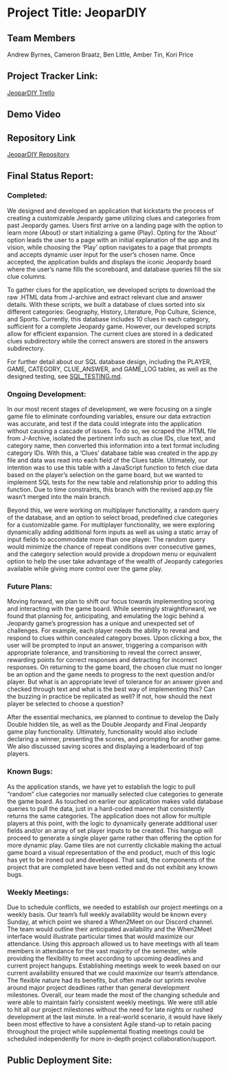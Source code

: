 # Project Title: JeoparDIY

## Team Members
Andrew Byrnes, Cameron Braatz, Ben Little, Amber Tin, Kori Price

## Project Tracker Link:
[JeoparDIY Trello](https://trello.com/b/H7kuLDWW/teamtbdsdtmspr2024)

## Demo Video

## Repository Link
[JeoparDIY Repository](https://github.com/byrne-saw/team_tbd_sdtm_spr_2024)

## Final Status Report:
### Completed:
We designed and developed an application that kickstarts the process of creating a customizable Jeopardy game utilizing clues and categories from past Jeopardy games. Users first arrive on a landing page with the option to learn more (About) or start initializing a game (Play). Opting for the ‘About’ option leads the user to a page with an initial explanation of the app and its vision, while choosing the ‘Play’ option navigates to a page that prompts and accepts dynamic user input for the user’s chosen name. Once accepted, the application builds and displays the iconic Jeopardy board where the user’s name fills the scoreboard, and database queries fill the six clue columns.

To gather clues for the application, we developed scripts to download the raw .HTML data from J-archive and extract relevant clue and answer details. With these scripts, we built a database of clues sorted into six different categories: Geography, History, Literature, Pop Culture, Science, and Sports. Currently, this database includes 10 clues in each category, sufficient for a complete Jeopardy game. However, our developed scripts allow for efficient expansion. The current clues are stored in a dedicated clues subdirectory while the correct answers are stored in the answers subdirectory.  

For further detail about our SQL database design, including the PLAYER, GAME, CATEGORY, CLUE_ANSWER, and GAME_LOG tables, as well as the designed testing, see 
 [SQL_TESTING.md](https://github.com/byrne-saw/team_tbd_sdtm_spr_2024/blob/main/SQL_TESTING.md).


### Ongoing Development:
In our most recent stages of development, we were focusing on a single game file to eliminate confounding variables, ensure our data extraction was accurate, and test if the data could integrate into the application without causing a cascade of issues. To do so, we scraped the .HTML file from J-Archive, isolated the pertinent info such as clue IDs, clue text, and category name, then converted this information into a text format including category IDs. With this, a ‘Clues’ database table was created in the app.py file and data was read into each field of the Clues table. Ultimately, our intention was to use this table with a JavaScript function to fetch clue data based on the player’s selection on the game board, but we wanted to implement SQL tests for the new table and relationship prior to adding this function. Due to time constraints, this branch with the revised app.py file wasn’t merged into the main branch. 

Beyond this, we were working on multiplayer functionality, a random query of the database, and an option to select broad, predefined clue categories for a customizable game. For multiplayer functionality, we were exploring dynamically adding additional form inputs as well as using a static array of input fields to accommodate more than one player. The random query would minimize the chance of repeat conditions over consecutive games, and the category selection would provide a dropdown menu or equivalent option to help the user take advantage of the wealth of Jeopardy categories available while giving more control over the game play.


### Future Plans:
Moving forward, we plan to shift our focus towards implementing scoring and interacting with the game board. While seemingly straightforward, we found that planning for, anticipating, and emulating the logic behind a Jeopardy game’s progression has a unique and unexpected set of challenges. For example, each player needs the ability to reveal and respond to clues within concealed category boxes. Upon clicking a box, the user will be prompted to input an answer, triggering a comparison with appropriate tolerance, and transitioning to reveal the correct answer, rewarding points for correct responses and detracting for incorrect responses. On returning to the game board, the chosen clue must no longer be an option and the game needs to progress to the next question and/or player. But what is an appropriate level of tolerance for an answer given and checked through text and what is the best way of implementing this? Can the buzzing in practice be replicated as well? If not, how should the next player be selected to choose a question? 

After the essential mechanics, we planned to continue to develop the Daily Double hidden tile, as well as the Double Jeopardy and Final Jeopardy game play functionality. Ultimately, functionality would also include declaring a winner, presenting the scores, and prompting for another game. We also discussed saving scores and displaying a leaderboard of top players.

### Known Bugs:
As the application stands, we have yet to establish the logic to pull “random” clue categories nor manually selected clue categories to generate the game board. As touched on earlier our application makes valid database queries to pull the data, just in a hard-coded manner that consistently returns the same categories. 
The application does not allow for multiple players at this point, with the logic to dynamically generate additional user fields and/or an array of set player inputs to be created. This hangup will proceed to generate a single player game rather than offering the option for more dynamic play.
Game tiles are not currently clickable making the actual game board a visual representation of the end product, much of this logic has yet to be ironed out and developed. That said, the components of the project that are completed have been vetted and do not exhibit any known bugs.

### Weekly Meetings:
Due to schedule conflicts, we needed to establish our project meetings on a weekly basis. Our team’s full weekly availability would be known every Sunday, at which point we shared a When2Meet on our Discord channel. The team would outline their anticipated availability and the When2Meet interface would illustrate particular times that would maximize our attendance.
Using this approach allowed us to have meetings with all team members in attendance for the vast majority of the semester, while providing the flexibility to meet according to upcoming deadlines and current project hangups. Establishing meetings week to week based on our current availability ensured that we could maximize our team’s attendance. The flexible nature had its benefits, but often made our sprints revolve around major project deadlines rather than general development milestones.
Overall, our team made the most of the changing schedule and were able to maintain fairly consistent weekly meetings. We were still able to hit all our project milestones without the need for late nights or rushed development at the last minute. In a real-world scenario, it would have likely been most effective to have a consistent Agile stand-up to retain pacing throughout the project while supplemental floating meetings could be scheduled independently for more in-depth project collaboration/support.

## Public Deployment Site:
